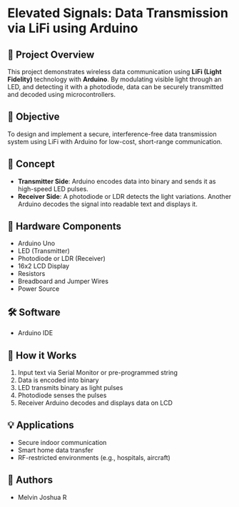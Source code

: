 # Elevated Signals: Data Transmission via LiFi using Arduino

## 📌 Project Overview
This project demonstrates wireless data communication using **LiFi (Light Fidelity)** technology with **Arduino**. By modulating visible light through an LED, and detecting it with a photodiode, data can be securely transmitted and decoded using microcontrollers.

## 🎯 Objective
To design and implement a secure, interference-free data transmission system using LiFi with Arduino for low-cost, short-range communication.

## 🧠 Concept
- **Transmitter Side**: Arduino encodes data into binary and sends it as high-speed LED pulses.
- **Receiver Side**: A photodiode or LDR detects the light variations. Another Arduino decodes the signal into readable text and displays it.

## 🧰 Hardware Components
- Arduino Uno
- LED (Transmitter)
- Photodiode or LDR (Receiver)
- 16x2 LCD Display
- Resistors
- Breadboard and Jumper Wires
- Power Source

## 🛠️ Software
- Arduino IDE

## 🔧 How it Works
1. Input text via Serial Monitor or pre-programmed string
2. Data is encoded into binary
3. LED transmits binary as light pulses
4. Photodiode senses the pulses
5. Receiver Arduino decodes and displays data on LCD

## 💡 Applications
- Secure indoor communication
- Smart home data transfer
- RF-restricted environments (e.g., hospitals, aircraft)

## 👤 Authors
- Melvin Joshua R

